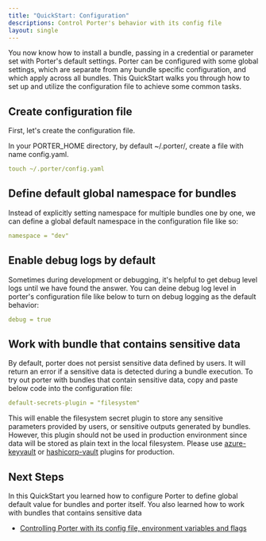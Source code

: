 ```yaml
---
title: "QuickStart: Configuration"
descriptions: Control Porter's behavior with its config file
layout: single
---
```


You now know how to install a bundle, passing in a credential or parameter set
with Porter's default settings.
Porter can be configured with some global settings, which are separate from any
bundle specific configuration, and which apply across all bundles.
This QuickStart walks you through how to set up and utilize the configuration
file to achieve some common tasks.

## Create configuration file

First, let's create the configuration file. 

In your PORTER_HOME directory, by default ~/.porter/, create a file with name
config.yaml.
```yaml
touch ~/.porter/config.yaml
```

## Define default global namespace for bundles

Instead of explicitly setting namespace for multiple bundles one by one, we can define a global default namespace
in the configuration file like so:
```yaml
namespace = "dev"
```

## Enable debug logs by default

Sometimes during development or debugging, it's helpful to get debug level logs
until we have found the answer. You can deine debug log level in porter's configuration
file like below to turn on debug logging as the default behavior:
```yaml
debug = true
```

## Work with bundle that contains sensitive data

By default, porter does not persist sensitive data defined by users. It will
return an error if a sensitive data is detected during a bundle execution. To
try out porter with bundles that contain sensitive data, copy and paste below code into the
configuration file:
```yaml
default-secrets-plugin = "filesystem"
```

This will enable the filesystem secret plugin to store any sensitive parameters
provided by users, or sensitive outputs generated by bundles.
However, this plugin should not be used in production environment since data
will be stored as plain text in the local filesystem. Please use [azure-keyvault](/plugins/azure#secrets)
or [hashicorp-vault](/plugins/hashicorp/#plugin-configuration) plugins for production.

## Next Steps

In this QuickStart you learned how to configure Porter to define global default
value for bundles and porter itself. You also learned how to work with bundles
that contains sensitive data

* [Controlling Porter with its config file, environment variables and flags](/configuration)
